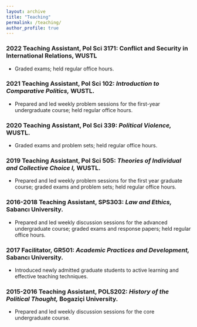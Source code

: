 ```yaml
---
layout: archive
title: "Teaching"
permalink: /teaching/
author_profile: true
---
```



### 2022 Teaching Assistant, Pol Sci 3171: Conflict and Security in International Relations, WUSTL
* Graded exams; held regular office hours.

### 2021 Teaching Assistant, Pol Sci 102: _Introduction to Comparative Politics,_ WUSTL.
* Prepared and led weekly problem sessions for the first-year undergraduate course; held regular office hours.

### 2020 Teaching Assistant, Pol Sci 339: _Political Violence,_ WUSTL.
* Graded exams and problem sets; held regular office hours.

### 2019 Teaching Assistant, Pol Sci 505: _Theories of Individual and Collective Choice I,_ WUSTL. 
* Prepared and led weekly problem sessions for the first year graduate course; graded exams and problem sets; held regular office hours.

### 2016-2018 Teaching Assistant, SPS303: _Law and Ethics,_ Sabancı University.
* Prepared and led weekly discussion sessions for the advanced undergraduate course; graded exams and response papers; held regular office hours.

### 2017 Facilitator, GR501: _Academic Practices and Development,_ Sabancı University.
* Introduced newly admitted graduate students to active learning and effective teaching techniques.

### 2015-2016 Teaching Assistant, POLS202: _History of the Political Thought,_ Bogaziçi University.
* Prepared and led weekly discussion sessions for the core undergraduate course.